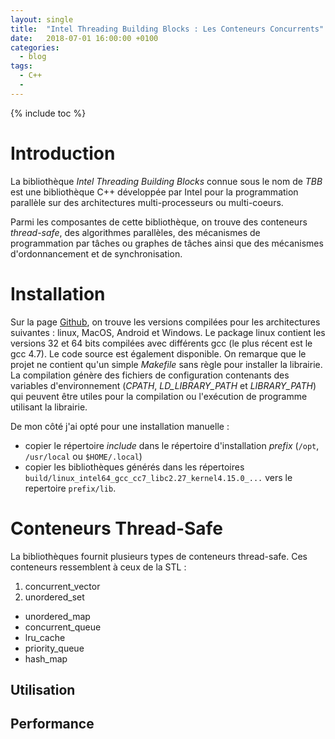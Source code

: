 ```yaml
---
layout: single
title:  "Intel Threading Building Blocks : Les Conteneurs Concurrents"
date:   2018-07-01 16:00:00 +0100
categories:
  - blog
tags:
  - C++
  -
---
```


{% include toc %}

# Introduction
La bibliothèque *Intel Threading Building Blocks* connue sous le nom de *TBB*
est une bibliothèque C++ développée par Intel pour la programmation parallèle
sur des architectures multi-processeurs ou multi-coeurs.

Parmi les composantes de cette bibliothèque, on trouve des conteneurs
*thread-safe*, des algorithmes parallèles, des mécanismes de programmation
par tâches ou graphes de tâches ainsi que des mécanismes d'ordonnancement et
de synchronisation.

# Installation
Sur la page [Github](https://github.com/01org/tbb/releases), on trouve les
versions compilées pour les architectures suivantes : linux, MacOS, Android et
Windows. Le package linux contient les versions 32 et 64 bits compilées avec
différents gcc (le plus récent est le gcc 4.7).
Le code source est également disponible. On remarque que le projet ne contient
qu'un simple *Makefile* sans règle pour installer la librairie.
La compilation génère des fichiers de configuration contenants des variables
d'environnement (*CPATH*, *LD_LIBRARY_PATH* et *LIBRARY_PATH*) qui peuvent être
utiles pour la compilation ou l'exécution de programme utilisant la librairie.

De mon côté j'ai opté pour une installation manuelle :
- copier le répertoire *include* dans le répertoire d'installation *prefix* (`/opt`,
  `/usr/local` ou `$HOME/.local`)
- copier les bibliothèques générés dans les répertoires
`build/linux_intel64_gcc_cc7_libc2.27_kernel4.15.0_...` vers le repertoire
`prefix/lib`.

# Conteneurs Thread-Safe
La bibliothèques fournit plusieurs types de conteneurs thread-safe. Ces
conteneurs ressemblent à ceux de la STL :
1. concurrent_vector
2. unordered_set
- unordered_map
- concurrent_queue
- lru_cache
- priority_queue
- hash_map

## Utilisation

## Performance
